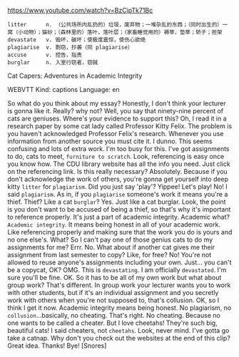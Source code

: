 https://www.youtube.com/watch?v=BzCipTk71Bc 

```
litter      n. （公共场所内乱扔的）垃圾，废弃物；一堆杂乱的东西；（同时出生的）一窝（小动物）；猫砂；（森林里的）落叶，落叶层；（家畜睡觉用的）褥草，垫草；轿子；担架
devastate   v. 毁坏，破坏；使极度震惊，使伤心欲绝
plagiarise  v. 剽窃，抄袭（同 plagiarise）  
accuse      v. 控告，指责  
burglar     n. 入室行窃者，窃贼
```

Cat Capers: Adventures in Academic Integrity 

WEBVTT Kind: captions Language: en 

So what do you think about my essay? Honestly, I don't think your lecturer is gonna like it. Really? why not? Well, you say that ninety-nine percent of cats are geniuses. Where's your evidence to support this? Oh, I read it in a research paper by some cat lady called Professor Kitty Felix. The problem is you haven't acknowledged Professor Felix's research. Whenever you use information from another source you must cite it. I dunno. This seems confusing and lots of extra work. I'm too busy for this. I've got assignments to do, cats to meet, `furniture to scratch`. Look, referencing is easy once you know how. The CDU library website has all the info you need. Just click on the referencing link. Is this really necessary? Absolutely. Because if you don't acknowledge the work of others, you're gonna get yourself into deep kitty `litter` for `plagiarism`. Did you just say 'play'? Yippee! Let's play! No! I said `plagiarism`. As in, if you `plagiarise` someone's work it means you're a thief. Thief? Like a cat `burglar`? Yes. Just like a cat burglar. Look, the point is you don't want to be accused of being a thief, so that's why it's important to reference properly. It's just a part of academic integrity. Academic what? `Academic integrity`. It means being honest in all of your academic work. Like referencing properly and making sure that the work you do is yours and no one else's. What? So I can't pay one of those genius cats to do my assignments for me? Errr. No. What about if another cat gives me their assignment from last semester to copy? Like, for free? No! You're not allowed to reuse anyone's assignments including your own. Just... you can't be a copycat, OK? OMG. This is `devastating`. I am officially `devastated`. I'm sure you'll be fine. OK. So it has to be all of my own work but what about group work? That's different. In group work your lecturer wants you to work with other students, but if it's an individual assignment and you secretly work with others when you're not supposed to, that's collusion. OK, so I think I get it now. Academic integrity means being honest. No plagiarism, no `collusion`...basically, no cheating. That's right. No cheating. Because no one wants to be called a cheater. But I love cheetahs! They're such big, beautiful cats! I said cheaters, not `cheetahs`. Look, never mind. I've gotta go take a catnap. Why don't you check out the websites at the end of this clip? Great idea. Thanks! Bye! [Snores] 